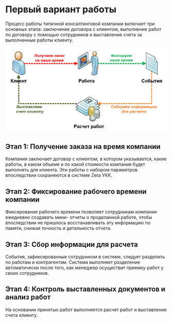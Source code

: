 # Первый вариант работы

Процесс работы типичной консалтинговой компании включает три основных этапа: заключение договора с клиентом, выполнение работ по договору с помощью сотрудников и выставление счета за выполненные работы клиенту.

![](../.gitbook/assets/image%20%2815%29.png)

## Этап 1: Получение заказа на время компании

Компания заключает договор с клиентом, в котором указывается, какие работы, в каком объеме и по какой стоимости компания будет выполнять для клиента. Эти работы с набором параметров впоследствии сохраняются в системе Zeta УКК.

## Этап 2: Фиксирование рабочего времени компании

Фиксирование рабочего времени позволяет сотрудникам компании ежедневно создавать мини- отчеты о проделанной работе, чтобы впоследствии не пришлось восстанавливать эту информацию по памяти, снижая точность и детальность отчета.

## Этап 3: Сбор информации для расчета

События, зафиксированные сотрудником в системе, следует разделить по работам и контрагентам. Система выполняет разделение автоматически после того, как менеджер осуществит приемку работ у своих сотрудников.

## Этап 4: Контроль выставленных документов и анализ работ

На основании принятых работ выполняется расчет работ и выставление счета клиенту.

